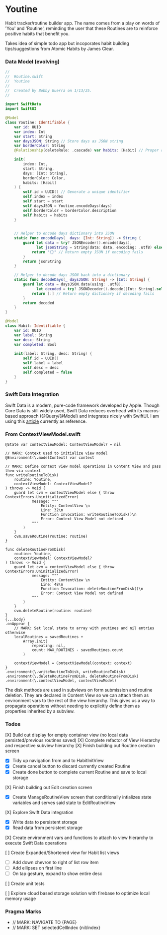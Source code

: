 #  Youtine

Habit tracker/routine builder app. The name comes from a play on
words of 'You' and 'Routine', reminding the user that these Routines
are to reinforce positive habits that benefit you.

Takes idea of simple todo app but incoporates habit
building tips/suggestions from Atomic Habits by James Clear.

### Data Model (evolving)
```Swift
//
//  Routine.swift
//  Youtine
//
//  Created by Bobby Guerra on 1/13/25.
//

import SwiftData
import SwiftUI

@Model
class Youtine: Identifiable {
    var id: UUID
    var index: Int
    var start: String
    var daysJSON: String // Store days as JSON string
    var borderColor: String
    @Relationship(deleteRule: .cascade) var habits: [Habit] // Proper relationship

    init(
        index: Int,
        start: String,
        days: [Int: String],
        borderColor: Color,
        habits: [Habit]
    ) {
        self.id = UUID() // Generate a unique identifier
        self.index = index
        self.start = start
        self.daysJSON = Youtine.encodeDays(days)
        self.borderColor = borderColor.description
        self.habits = habits
    }
    

    // Helper to encode days dictionary into JSON
    static func encodeDays(_ days: [Int: String]) -> String {
        guard let data = try? JSONEncoder().encode(days),
              let jsonString = String(data: data, encoding: .utf8) else {
            return "{}" // Return empty JSON if encoding fails
        }
        return jsonString
    }

    // Helper to decode days JSON back into a dictionary
    static func decodeDays(_ daysJSON: String) -> [Int: String] {
        guard let data = daysJSON.data(using: .utf8),
              let decoded = try? JSONDecoder().decode([Int: String].self, from: data) else {
            return [:] // Return empty dictionary if decoding fails
        }
        return decoded
    }
}

@Model
class Habit: Identifiable {
    var id: UUID
    var label: String
    var desc: String
    var completed: Bool
    
    init(label: String, desc: String) {
        self.id = UUID()
        self.label = label
        self.desc = desc
        self.completed = false
    }
}

```

### Swift Data Integration
Swift Data is a modern, pure-code framework developed by Apple. Though Core Data
is still widely used, Swift Data reduces overhead with its macros-based approach (@Query/@Model) and
integrates nicely with SwiftUI. I am using this [article](https://www.hackingwithswift.com/articles/263/build-your-first-app-with-swiftui-and-swiftdata) currently as reference.

### From ContextViewModel.swift
```SwiftUI
@State var contextViewModel: ContextViewModel? = nil
        
// MARK: Context used to initialize view model
@Environment(\.modelContext) var context

// MARK: Define context view model operations in Content View and pass them via context
func writeRoutineToDisk(
    routine: Youtine,
    contextViewModel: ContextViewModel?
) throws -> Void {
    guard let cvm = contextViewModel else { throw ContextErrors.UninitializedError(
            message: """
                Entity: ContentView \n
                Line: 32\n
                Function Invocation: writeRoutineToDisk()\n
                Error: Context View Model not defined
            """
        )
    }
    cvm.saveRoutine(routine: routine)
}

func deleteRoutineFromDisk(
    routine: Youtine,
    contextViewModel: ContextViewModel?
) throws -> Void {
    guard let cvm = contextViewModel else { throw ContextErrors.UninitializedError(
            message: """
                Entity: ContentView \n
                Line: 48\n
                Function Invocation: deleteRoutineFromDisk()\n
                Error: Context View Model not defined
            """
        )
    }
    cvm.deleteRoutine(routine: routine)
}
{...body}
.onAppear {
    // MARK: Set local state to array with youtines and nil entries otherwise
    localRoutines = savedRoutines +
        Array.init(
            repeating: nil,
            count: MAX_ROUTINES - savedRoutines.count
        )
    
    contextViewModel = ContextViewModel(context: context)
}
.environment(\.writeRoutineToDisk, writeRoutineToDisk)
.environment(\.deleteRoutineFromDisk, deleteRoutineFromDisk)
.environment(\.contextViewModel, contextViewModel)
```
The disk methods are used in subviews on form submission and routine deletion. They are declared in Content View so we can attach them as environment vars to the rest of the view hierarchy. This gives us a way to propagate operations without needing to explicitly define them as properties inherited by a subview.
                                                      
### Todos
[X] Build out display for empty container view (no local data persisted/previous routines saved)
[X] Complete refactor of View Hierarchy and respective subview hierarchy
[X] Finish building out Routine creation screen
-  [X] Tidy up navigation from and to HabitInitView
-  [X] Create cancel button to discard currently created Routine
-  [X] Create done button to complete current Routine and save to local storage

[X] Finish building out Edit creation screen
-  [X] Create ManageRoutineView screen that conditionally intializes state variables and serves said state to EditRoutineView

[X] Explore Swift Data integration
- [X] Write data to persistent storage
- [X] Read data from persistent storage

[X] Create environment vars and functions to attach to view hierarchy to execute Swift Data operations

[ ] Create Expanded/Shortened view for Habit list views
-  [ ] Add down chevron to right of list row item
-  [ ] Add ellipses on first line
-  [ ] On tap gesture, expand to show entire desc

[ ] Create unit tests

[ ] Explore cloud based storage solution with firebase to optimize local memory usage


### Pragma Marks
- // MARK: NAVIGATE TO {PAGE}
- // MARK: SET selectedCellIndex {nil/index}
